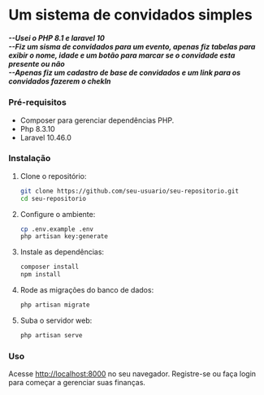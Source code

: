 <h1>Um sistema de convidados simples</h1>
<h5>
    --Usei o PHP 8.1 e laravel 10<br>
    --Fiz um sisma de convidados para um evento, apenas fiz tabelas para exibir o nome, idade e um botão para marcar se o convidade esta presente ou não<br>
    --Apenas fiz um cadastro de base de convidados e um link para os convidados fazerem o chekIn<br>
</h5>

### Pré-requisitos
- Composer para gerenciar dependências PHP.
- Php 8.3.10
- Laravel 10.46.0
### Instalação

1. Clone o repositório:
    ```bash
    git clone https://github.com/seu-usuario/seu-repositorio.git
    cd seu-repositorio
    ```

2. Configure o ambiente:
    ```bash
    cp .env.example .env
    php artisan key:generate
    ```

3. Instale as dependências:
    ```bash
    composer install
    npm install
    ```

4. Rode as migrações do banco de dados:
    ```bash
    php artisan migrate
    ```

5. Suba o servidor web:
    ```bash
    php artisan serve
    ```

### Uso

Acesse [http://localhost:8000](http://localhost:8000) no seu navegador. Registre-se ou faça login para começar a gerenciar suas finanças.


